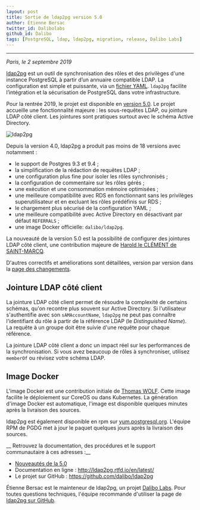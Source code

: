 ```yaml
---
layout: post
title: Sortie de ldap2pg version 5.0 
author: Étienne Bersac
twitter_id: Dalibolabs
github_id: Dalibo
tags: [PostgreSQL, ldap, ldap2pg, migration, release, Dalibo Labs]
---
```


---
*Paris, le 2 septembre 2019*

[ldap2pg](http://ldap2pg.rtfd.io/en/latest/) est un outil de synchronisation des
rôles et des privilèges d'une instance PostgreSQL à partir d’un annuaire
compatible LDAP. La configuration est simple et puissante, via un [fichier
YAML](http://ldap2pg.rtfd.io/en/latest/config). `ldap2pg` facilite l’intégration
et la sécurisation de PostgreSQL dans votre infrastructure.

Pour la rentrée 2019, le projet est disponible en [version
5.0](https://ldap2pg.readthedocs.io/en/latest/changelog/#ldap2pg-50). Le projet
accueille une fonctionnalité majeure : les sous-requêtes LDAP, ou jointure LDAP
côté client. Les jointures sont pratiques surtout avec le schéma Active
Directory.

![ldap2pg](https://github.com/dalibo/ldap2pg/raw/master/docs/img/logo-phrase.png)

<!-- MORE -->

Depuis la version 4.0, ldap2pg a produit pas moins de 18 versions avec notamment :

- le support de Postgres 9.3 et 9.4 ;
- la simplification de la rédaction de requêtes LDAP ;
- une configuration plus fine pour isoler les rôles synchronisés ;
- la configuration de commentaire sur les rôles gérés ;
- une exécution et une consommation mémoire optimisées ;
- une meilleure compatibilité avec RDS en fonctionnant sans les privilèges
  superutilisateur et en excluant les rôles prédéfinis sur RDS ;
- le chargement plus sécurisé de la configuration YAML ;
- une meilleure compatibilité avec Active Directory en désactivant par défaut `REFERRALS` ;
- une image Docker officielle: `dalibo/ldap2pg`.

La nouveauté de la version 5.0 est la possibilité de configurer des jointures
LDAP côté client, une contribution majeure de [Harold le CLÉMENT de
SAINT-MARCQ](https://github.com/hlecleme).

D'autres correctifs et améliorations sont détaillées, version par version dans
la [page des changements](https://ldap2pg.readthedocs.io/en/latest/changelog/).


## Jointure LDAP côté client

La jointure LDAP côté client permet de résoudre la complexité de certains
schémas, qu'on recontre plus souvent sur Active Directory. Si l'utilisateur
s'authentifie avec son `sAMAccountName`, `ldap2pg` ne peut pas connaître
l'identifiant du rôle à partir de la référence LDAP (le *Distinguished Name*).
La requête à un groupe doit être suivie d'une requête pour chaque référence.

La jointure LDAP côté client a donc un impact réel sur les performances de la
synchronisation. Si vous avez beaucoup de rôles à synchroniser, utilisez
`memberOf` ou révisez votre schéma LDAP.


## Image Docker

L'image Docker est une contribution initiale de [Thomas
WOLF](https://github.com/Stanislasss). Cette image facilite le déploiement sur
CoreOS ou dans Kubernetes. La génération d'image Docker est automatique, l'image
est disponible quelques minutes après la livraison des sources.

ldap2pg est également disponible en rpm sur
[yum.postgresql.org](https://yum.postgresql.org/repopackages.php). L'équipe RPM
de PGDG met à jour le paquet quelques jours après la livraison des sources.


__ Retrouvez la documentation, des procédures et le support communautaire à ces
adresses :__

* [Nouveautés de la
  5.0](http://ldap2pg.rtfd.io/en/latest/changelog/#ldap2pg-50)
* Documentation en ligne : http://ldap2pg.rtfd.io/en/latest/
* Le projet sur GitHub : https://github.com/dalibo/ldap2pg

Étienne Bersac est le mainteneur de ldap2pg, un projet [Dalibo
Labs](https://labs.dalibo.com/). Pour toutes questions techniques, l'équipe
recommande d'utiliser la page de [ldap2pg sur
GitHub](https://github.com/dalibo/ldap2pg/issues).

